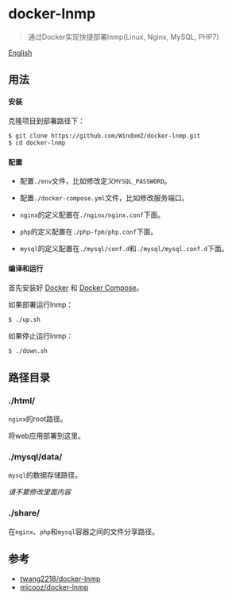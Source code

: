 # docker-lnmp

> 通过Docker实现快捷部署lnmp(Linux, Nginx, MySQL, PHP7)

[English](https://github.com/WindomZ/docker-lnmp/blob/master/README-en.md#readme)

## 用法

#### 安装

克隆项目到部署路径下：
```bash
$ git clone https://github.com/WindomZ/docker-lnmp.git
$ cd docker-lnmp
```

#### 配置

- 配置`./env`文件，比如修改定义`MYSQL_PASSWORD`。

- 配置`./docker-compose.yml`文件，比如修改服务端口。

- `nginx`的定义配置在`./nginx/nginx.conf`下面。

- `php`的定义配置在`./php-fpm/php.conf`下面。

- `mysql`的定义配置在`./mysql/conf.d`和`./mysql/mysql.conf.d`下面。

#### 编译和运行

首先安装好 [Docker](https://docs.docker.com/) 和 [Docker Compose](https://docs.docker.com/compose/)。

如果部署运行lnmp：
```bash
$ ./up.sh
```

如果停止运行lnmp：
```bash
$ ./down.sh
```

## 路径目录

### ./html/

`nginx`的root路径。

将web应用部署到这里。

### ./mysql/data/

`mysql`的数据存储路径。

_请不要修改里面内容_

### ./share/

在`nginx`、`php`和`mysql`容器之间的文件分享路径。

## 参考

- [twang2218/docker-lnmp](https://github.com/twang2218/docker-lnmp)
- [micooz/docker-lnmp](https://github.com/micooz/docker-lnmp)
